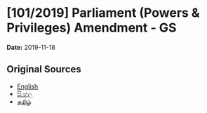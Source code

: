 # [101/2019] Parliament (Powers & Privileges) Amendment - GS

**Date:** 2019-11-18

## Original Sources

- [English](https://documents.gov.lk/view/bills/2019/11/101-2019_E.pdf)
- [සිංහල](https://documents.gov.lk/view/bills/2019/11/101-2019_S.pdf)
- [தமிழ்](https://documents.gov.lk/view/bills/2019/11/101-2019_T.pdf)
